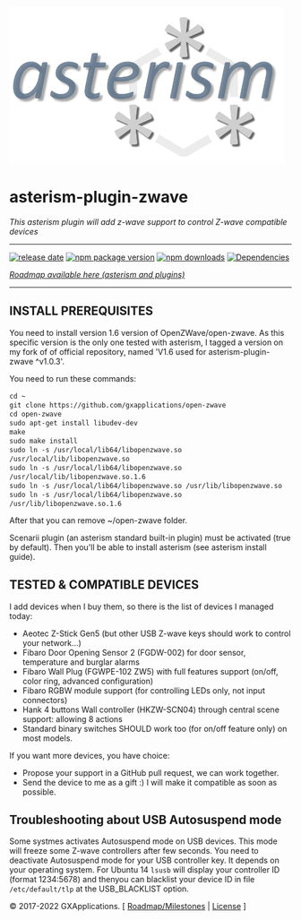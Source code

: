 ![asterism-logo](https://raw.githubusercontent.com/gxapplications/asterism/master/docs/asterism-text.png)

# asterism-plugin-zwave

_This asterism plugin will add z-wave support to control Z-wave compatible devices_

---

[![release date](https://img.shields.io/github/release-date/gxapplications/asterism-plugin-zwave.svg)](https://github.com/gxapplications/asterism-plugin-zwave/releases)
[![npm package version](https://badge.fury.io/js/asterism-plugin-zwave.svg?logo=npm)](https://www.npmjs.com/package/asterism-plugin-zwave)
[![npm downloads](https://img.shields.io/npm/dt/asterism-plugin-zwave.svg?logo=npm&label=npm%20downloads)](https://www.npmjs.com/package/asterism-plugin-zwave)
[![Dependencies](https://david-dm.org/gxapplications/asterism-plugin-zwave/status.svg?logo=dependabot)](https://david-dm.org/gxapplications/asterism-plugin-zwave)

_[Roadmap available here (asterism and plugins)](https://github.com/users/gxapplications/projects/1)_

---

## INSTALL PREREQUISITES

You need to install version 1.6 version of OpenZWave/open-zwave.
As this specific version is the only one tested with asterism, I tagged a version on my fork of of official repository,
named 'V1.6 used for asterism-plugin-zwave ^v1.0.3'.

You need to run these commands:

```
cd ~
git clone https://github.com/gxapplications/open-zwave
cd open-zwave
sudo apt-get install libudev-dev
make
sudo make install
sudo ln -s /usr/local/lib64/libopenzwave.so /usr/local/lib/libopenzwave.so
sudo ln -s /usr/local/lib64/libopenzwave.so /usr/local/lib/libopenzwave.so.1.6
sudo ln -s /usr/local/lib64/libopenzwave.so /usr/lib/libopenzwave.so
sudo ln -s /usr/local/lib64/libopenzwave.so /usr/lib/libopenzwave.so.1.6
```

After that you can remove ~/open-zwave folder.

Scenarii plugin (an asterism standard built-in plugin) must be activated (true by default).
Then you'll be able to install asterism (see asterism install guide).


## TESTED & COMPATIBLE DEVICES

I add devices when I buy them, so there is the list of devices I managed today:
- Aeotec Z-Stick Gen5 (but other USB Z-wave keys should work to control your network...)
- Fibaro Door Opening Sensor 2 (FGDW-002) for door sensor, temperature and burglar alarms
- Fibaro Wall Plug (FGWPE-102 ZW5) with full features support (on/off, color ring, advanced configuration)
- Fibaro RGBW module support (for controlling LEDs only, not input connectors)
- Hank 4 buttons Wall controller (HKZW-SCN04) through central scene support: allowing 8 actions
- Standard binary switches SHOULD work too (for on/off feature only) on most models.

If you want more devices, you have choice:
- Propose your support in a GitHub pull request, we can work together.
- Send the device to me as a gift :) I will make it compatible as soon as possible.


## Troubleshooting about USB Autosuspend mode

Some systmes activates Autosuspend mode on USB devices. This mode will freeze some Z-wave
controllers after few seconds. You need to deactivate Autosuspend mode for your USB controller
key. It depends on your operating system. For Ubuntu 14 `lsusb` will display your controller ID
(format 1234:5678) and thenyou can blacklist your device ID in file `/etc/default/tlp` at the
USB_BLACKLIST option.

:copyright: 2017-2022 GXApplications. [ [Roadmap/Milestones](https://github.com/gxapplications/asterism/milestones?direction=asc&sort=due_date&state=open) | [License](https://github.com/gxapplications/asterism-plugin-zwave/blob/master/LICENSE.md) ]
